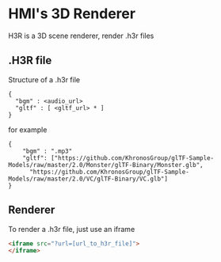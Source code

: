 # HMI's 3D Renderer 
 
H3R is a 3D scene renderer, render .h3r files
## .H3R file
Structure of a .h3r file  
```
{
  "bgm" : <audio_url>
  "gltf" : [ <gltf_url> * ]
}
```
for example 
```
{
    "bgm" : ".mp3"
    "gltf": ["https://github.com/KhronosGroup/glTF-Sample-Models/raw/master/2.0/Monster/glTF-Binary/Monster.glb",
      "https://github.com/KhronosGroup/glTF-Sample-Models/raw/master/2.0/VC/glTF-Binary/VC.glb"]
}
```

## Renderer
To render a .h3r file, just use an iframe 
```html
<iframe src="?url=[url_to_h3r_file]">
</iframe>
```
